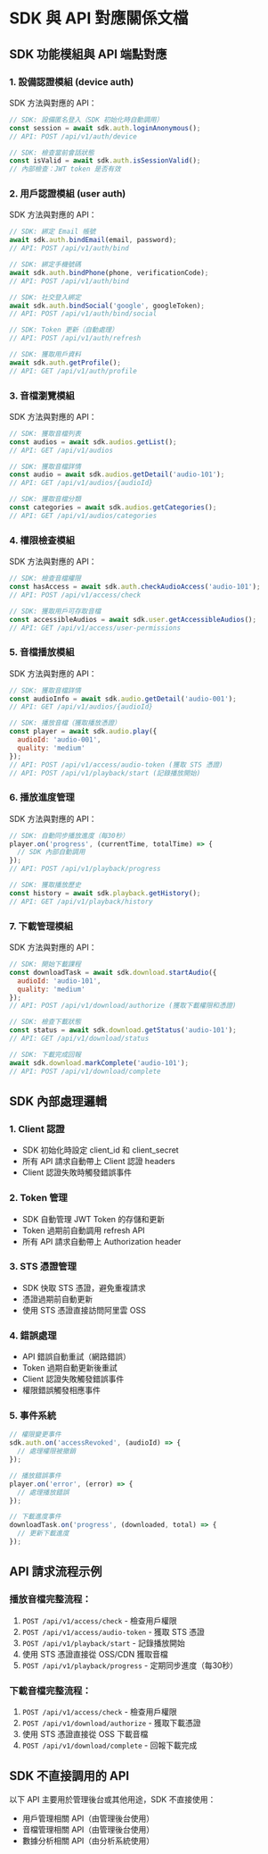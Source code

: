 # SDK 與 API 對應關係文檔

## SDK 功能模組與 API 端點對應

### 1. 設備認證模組 (device auth)
SDK 方法與對應的 API：

```javascript
// SDK: 設備匿名登入（SDK 初始化時自動調用）
const session = await sdk.auth.loginAnonymous();
// API: POST /api/v1/auth/device

// SDK: 檢查當前會話狀態
const isValid = await sdk.auth.isSessionValid();
// 內部檢查：JWT token 是否有效
```

### 2. 用戶認證模組 (user auth)
SDK 方法與對應的 API：

```javascript
// SDK: 綁定 Email 帳號
await sdk.auth.bindEmail(email, password);
// API: POST /api/v1/auth/bind

// SDK: 綁定手機號碼
await sdk.auth.bindPhone(phone, verificationCode);
// API: POST /api/v1/auth/bind

// SDK: 社交登入綁定
await sdk.auth.bindSocial('google', googleToken);
// API: POST /api/v1/auth/bind/social

// SDK: Token 更新（自動處理）
// API: POST /api/v1/auth/refresh

// SDK: 獲取用戶資料
await sdk.auth.getProfile();
// API: GET /api/v1/auth/profile
```

### 3. 音檔瀏覽模組
SDK 方法與對應的 API：

```javascript
// SDK: 獲取音檔列表
const audios = await sdk.audios.getList();
// API: GET /api/v1/audios

// SDK: 獲取音檔詳情
const audio = await sdk.audios.getDetail('audio-101');
// API: GET /api/v1/audios/{audioId}

// SDK: 獲取音檔分類
const categories = await sdk.audios.getCategories();
// API: GET /api/v1/audios/categories
```

### 4. 權限檢查模組
SDK 方法與對應的 API：

```javascript
// SDK: 檢查音檔權限
const hasAccess = await sdk.auth.checkAudioAccess('audio-101');
// API: POST /api/v1/access/check

// SDK: 獲取用戶可存取音檔
const accessibleAudios = await sdk.user.getAccessibleAudios();
// API: GET /api/v1/access/user-permissions
```

### 5. 音檔播放模組
SDK 方法與對應的 API：

```javascript
// SDK: 獲取音檔詳情
const audioInfo = await sdk.audio.getDetail('audio-001');
// API: GET /api/v1/audios/{audioId}

// SDK: 播放音檔（獲取播放憑證）
const player = await sdk.audio.play({
  audioId: 'audio-001',
  quality: 'medium'
});
// API: POST /api/v1/access/audio-token (獲取 STS 憑證)
// API: POST /api/v1/playback/start (記錄播放開始)
```

### 6. 播放進度管理
SDK 方法與對應的 API：

```javascript
// SDK: 自動同步播放進度（每30秒）
player.on('progress', (currentTime, totalTime) => {
  // SDK 內部自動調用
});
// API: POST /api/v1/playback/progress

// SDK: 獲取播放歷史
const history = await sdk.playback.getHistory();
// API: GET /api/v1/playback/history
```

### 7. 下載管理模組
SDK 方法與對應的 API：

```javascript
// SDK: 開始下載課程
const downloadTask = await sdk.download.startAudio({
  audioId: 'audio-101',
  quality: 'medium'
});
// API: POST /api/v1/download/authorize (獲取下載權限和憑證)

// SDK: 檢查下載狀態
const status = await sdk.download.getStatus('audio-101');
// API: GET /api/v1/download/status

// SDK: 下載完成回報
await sdk.download.markComplete('audio-101');
// API: POST /api/v1/download/complete
```

## SDK 內部處理邏輯

### 1. Client 認證
- SDK 初始化時設定 client_id 和 client_secret
- 所有 API 請求自動帶上 Client 認證 headers
- Client 認證失敗時觸發錯誤事件

### 2. Token 管理
- SDK 自動管理 JWT Token 的存儲和更新
- Token 過期前自動調用 refresh API
- 所有 API 請求自動帶上 Authorization header

### 3. STS 憑證管理
- SDK 快取 STS 憑證，避免重複請求
- 憑證過期前自動更新
- 使用 STS 憑證直接訪問阿里雲 OSS

### 4. 錯誤處理
- API 錯誤自動重試（網路錯誤）
- Token 過期自動更新後重試
- Client 認證失敗觸發錯誤事件
- 權限錯誤觸發相應事件

### 5. 事件系統
```javascript
// 權限變更事件
sdk.auth.on('accessRevoked', (audioId) => {
  // 處理權限被撤銷
});

// 播放錯誤事件
player.on('error', (error) => {
  // 處理播放錯誤
});

// 下載進度事件
downloadTask.on('progress', (downloaded, total) => {
  // 更新下載進度
});
```

## API 請求流程示例

### 播放音檔完整流程：
1. `POST /api/v1/access/check` - 檢查用戶權限
2. `POST /api/v1/access/audio-token` - 獲取 STS 憑證
3. `POST /api/v1/playback/start` - 記錄播放開始
4. 使用 STS 憑證直接從 OSS/CDN 獲取音檔
5. `POST /api/v1/playback/progress` - 定期同步進度（每30秒）

### 下載音檔完整流程：
1. `POST /api/v1/access/check` - 檢查用戶權限
2. `POST /api/v1/download/authorize` - 獲取下載憑證
3. 使用 STS 憑證直接從 OSS 下載音檔
4. `POST /api/v1/download/complete` - 回報下載完成

## SDK 不直接調用的 API
以下 API 主要用於管理後台或其他用途，SDK 不直接使用：
- 用戶管理相關 API（由管理後台使用）
- 音檔管理相關 API（由管理後台使用）
- 數據分析相關 API（由分析系統使用）